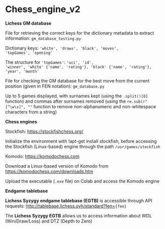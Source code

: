 # Chess_engine_v2
**Lichess GM database**

File for retrieving the correct keys for the dictionary metadata to extract information: <code>gm_database_testing.py</code>

Dictionary keys: <code>'white', 'draws', 'black', 'moves', 'topGames', 'opening'</code> 

The structure for <code>'topGames'</code>: <code>'uci', 'id', 'winner', 'white' {'name', 'rating'}, 'black' {'name', 'rating'}, 'year', 'month'</code>

File for checking the GM database for the best move from the current position (given in FEN notation): <code>gm_database.py</code>

Up to 5 games displayed, with surnames kept (using the <code>.split()[0]</code> function) and commas after surnames removed (using the <code>re.sub(r"[^\w\s]", ""</code> function to remove non-alphanumeric and non-whitespace characters from a string)

**Chess engines**

Stockfish: <a href="https://stockfishchess.org/">https://stockfishchess.org/</a>

Initialize the environment with !apt-get install stockfish, before accessing the Stockfish (Linux-based) engine through the path <code>/usr/games/stockfish</code>

Komodo: https://komodochess.com

Download a Linux-based version of Komodo from <a href="https://komodochess.com/downloads.htm">https://komodochess.com/downloads.htm</a>

Upload the executable (<code>.exe</code> file) on Colab and access the Komodo engine

**Endgame tablebase**

**Lichess Syzygy endgame tablebase (EGTB)** is accessible through API requests: <a href="http://tablebase.lichess.ovh/standard?fen=">http://tablebase.lichess.ovh/standard?fen=</a><code>{fen}</code>

The **Lichess Syzygy EGTB** allows us to access information about WDL (Win/Draw/Loss) and DTZ (Depth to Zero)
